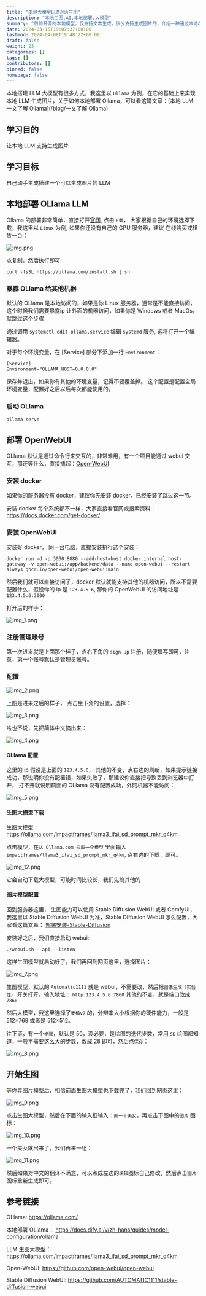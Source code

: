 ```yaml
---
title: "本地大模型LLM对话生图"
description: "本地生图,AI,本地部署,大模型"
summary: "目前开源的本地模型，仅支持文本生成，很少支持生成图片的，介绍一种通过本地AI 绘画功能来实现生图的方式"
date: 2024-03-15T19:07:37+08:00
lastmod: 2024-04-08T19:48:22+08:00
draft: false
weight: 23
categories: []
tags: []
contributors: []
pinned: false
homepage: false
---
```


本地搭建 LLM 大模型有很多方式，我这里以 `Ollama` 为例，在它的基础上来实现本地 LLM 生成图片，关于如何本地部署 Ollama，可以看这篇文章：[本地 LLM: 一文了解 Ollama](/blog/一文了解 Ollama)


## 学习目的

让本地 LLM 支持生成图片

## 学习目标

自己动手生成搭建一个可以生成图片的 LLM

## 本地部署 OLlama LLM

Ollama 的部署非常简单，直接打开[官网](https://ollama.com/), 点击`下载`， 大家根据自己的环境选择下载，我这里以 `Linux` 为例, 如果你还没有自己的 GPU 服务器，建议
在线购买或租赁一台：

![img.png](img.png)

点复制，然后执行即可：

```shell
curl -fsSL https://ollama.com/install.sh | sh
```

### 暴露 OLlama 给其他机器

默认的 OLlama 是本地访问的，如果是你 Linux 服务器，通常是不能直接访问，这个时候我们需要暴露ip 让外面的机器访问，如果你是 Windows 或者 MacOs，就跳过这个步骤

通过调用 `systemctl edit ollama.service` 编辑 `systemd` 服务, 这将打开一个编辑器。

对于每个环境变量，在 [Service] 部分下添加一行 `Environment`：

```shell
[Service]
Environment="OLLAMA_HOST=0.0.0.0"
```

保存并退出，如果你有其他的环境变量，记得不要覆盖掉。 这个配置是配置全局环境变量，配置好之后以后每次都能使用的。


### 启动 OLlama

```shell
ollama serve
```

## 部署 OpenWebUI

OLlama 默认是通过命令行来交互的，非常难用，有一个项目能通过 webui 交互，那还等什么，直接搞起：[Open-WebUI](https://github.com/open-webui/open-webui)

### 安装 docker

如果你的服务器没有 docker，建议你先安装 docker，已经安装了跳过这一节。

安装 docker 每个系统都不一样，大家直接看官网或搜索资料：https://docs.docker.com/get-docker/

### 安装 OpenWebUI
安装好 docker， 同一台电脑，直接安装执行这个安装：

```shell
docker run -d -p 3000:8080 --add-host=host.docker.internal:host-gateway -v open-webui:/app/backend/data --name open-webui --restart always ghcr.io/open-webui/open-webui:main
```

然后我们就可以直接访问了，docker 默认就能支持其他的机器访问，所以不需要配置什么，假设你的 ip 是 `123.4.5.6`, 那你的 OpenWebUI 的访问地址是：
`123.4.5.6:3000`

打开后的样子：

![img_1.png](img_1.png)

### 注册管理账号
第一次进来就是上面那个样子，点右下角的 `sign up` 注册，随便填写即可，注意，第一个账号默认是管理员账号。


### 配置

![img_2.png](img_2.png)

上图是进来之后的样子， 点击坐下角的设置，选择：

![img_3.png](img_3.png)

啥也不说，先把简体中文搞出来：

![img_4.png](img_4.png)

#### OLlama 配置

这里的 ip 假设是上面的 `123.4.5.6`， 其他的不变，点右边的刷新，如果提示链接成功，那说明你没有配置错，如果失败了，那建议你直接把导致丢到浏览器中打开，
打不开就说明前面的 OLlama 没有配置成功，外网机器不能访问：

![img_5.png](img_5.png)

#### 生图大模型下载

生图大模型：https://ollama.com/impactframes/llama3_ifai_sd_prompt_mkr_q4km

点击模型，在`从 Ollama.com 拉取一个模型` 里面输入`impactframes/llama3_ifai_sd_prompt_mkr_q4km`, 点右边的下载，即可。

![img_12.png](img_12.png)


它会自动下载大模型，可能时间比较长，我们先搞其他的

#### 图片模型配置

回到服务器这里， 生图能力可以使用 Stable Diffusion WebUI 或者 ComfyUI，我这里以 Stable Diffusion WebUI 为准，Stable Diffusion WebUI 怎么配置，大家看这篇文章：
[部署安装-Stable-Diffusion](/blog/gpu-部署安装-stable-diffusion/)

安装好之后，我们直接启动 webui:

```shell
./webui.sh --api --listen
```

这样生图模型就启动好了，我们再回到网页这里，选择图片：

![img_7.png](img_7.png)

生图模型，默认的 `Automatic1111` 就是 webui，不需要改，然后把`图像生成（实验性）` 开关打开，输入地址：
`http:123.4.5.6:7860` 其他的不变，就是端口改成 `7860`

然后大模型，我这里选择了`麦橘v7` 的，分辨率大小根据你的硬件能力，一般是512×768 或者是 512×512。

往下滚，有一个`步骤`，默认是 50，没必要，是绘图的迭代步数，常用 `SD` 绘图都知道，一般不需要这么大的步数，改成 28 即可，然后点`保存`：

![img_8.png](img_8.png)


## 开始生图

等你弄图片模型后，相信前面生图大模型也下载完了，我们回到网页这里：

![img_9.png](img_9.png)

点击生图大模型，然后在下面的输入框输入：`画一个美女`，再点击下图中的`图片` 图标：

![img_10.png](img_10.png)

一个美女就出来了，我们再来一组：

![img_11.png](img_11.png)

然后如果对中文的翻译不满意，可以点成左边的`编辑`图标自己修改，然后点击`图片` 图标重新生成即可。

## 参考链接

OLlama: https://ollama.com/

本地部署 OLlama： https://docs.dify.ai/v/zh-hans/guides/model-configuration/ollama

LLM 生图大模型：https://ollama.com/impactframes/llama3_ifai_sd_prompt_mkr_q4km

Open-WebUI: https://github.com/open-webui/open-webui

Stable Diffusion WebUI: https://github.com/AUTOMATIC1111/stable-diffusion-webui




